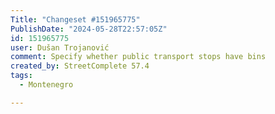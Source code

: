 ```yaml
---
Title: "Changeset #151965775"
PublishDate: "2024-05-28T22:57:05Z"
id: 151965775
user: Dušan Trojanović
comment: Specify whether public transport stops have bins
created_by: StreetComplete 57.4
tags:
  - Montenegro

---
```

